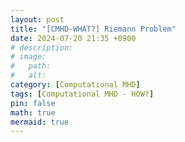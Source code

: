 ```yaml
---
layout: post
title: "[CMHD-WHAT?] Riemann Problem"
date: 2024-07-20 21:35 +0900
# description:
# image:
#   path:
#   alt:
category: [Computational MHD]
tags: [Computational MHD - HOW?]
pin: false
math: true
mermaid: true
---
```


<!-- ## 초보자를 위한 GitHub Blog 만들기 시리즈 -->

<!-- [초보자를 위한 GitHub Blog 만들기 - 1](https://wlqmffl0102.github.io/posts/Making-Git-blogs-for-beginners-1/)

[초보자를 위한 GitHub Blog 만들기 - 2](https://wlqmffl0102.github.io/posts/Making-Git-blogs-for-beginners-2/)

[초보자를 위한 GitHub Blog 만들기 - 3](https://wlqmffl0102.github.io/posts/Making-Git-blogs-for-beginners-3/)

[초보자를 위한 GitHub Blog 만들기 - 4](https://wlqmffl0102.github.io/posts/Making-Git-blogs-for-beginners-4/) -->

<!-- <br>
<br> -->
